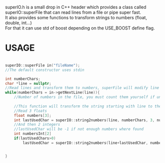 superIO.h is a small drop in C++ header which provides a class called superIO::superFile that can read lines from a file or pipe super fast.  
It also provides some functions to transform strings to numbers (float, double, int...)  
For that it can use std of boost depending on the USE_BOOST define flag.  

# USAGE

```c++

superIO::superFile in("fileName");
//The default constructor uses stdin

int numberChars;
char *line = nullptr;
//Read lines and transform them to numbers, superFile will modify line to point to the start of the next line
while(numberChars = in->getNextLine(line)){
	//Number of numbers in the file, you must count them yourself if unknown (i.e with an stringstream)
	
	//This function will transform the string starting with line to the number of elements of the type of numbers
	//Read 3 floats
	float numbers[3];
	int lastUsedChar = superIO::string2numbers(line, numberChars, 3, numbers);
	//And then 2 integers
    //lastUsedChar will be -1 if not enough numbers where found
	int numbersInt[2]
	if(lastUsedChars>0)
		lastUsedChar = superIO::string2numbers(line+lastUsedChar, numberChars-lastUsedChar, 2, numbersInt);


}

```
